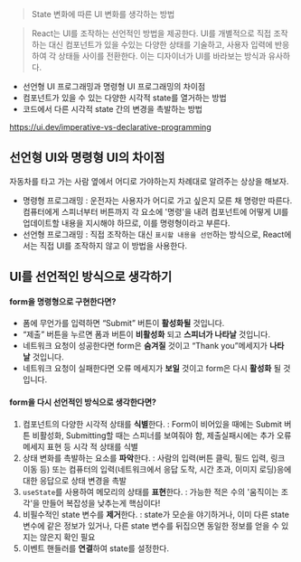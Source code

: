 > State 변화에 따른 UI 변화를 생각하는 방법

> React는 UI를 조작하는 선언적인 방법을 제공한다. UI를 개별적으로 직접 조작하는 대신 컴포넌트가 있을 수있는 다양한 상태를 기술하고, 사용자 입력에 반응하여 각 상태들 사이를 전환한다. 이는 디자이너가 UI를 바라보는 방식과 유사하다.

- 선언형 UI 프로그래밍과 명령형 UI 프로그래밍의 차이점
- 컴포넌트가 있을 수 있는 다양한 시각적 state를 열거하는 방법
- 코드에서 다른 시각적 state 간의 변경을 촉발하는 방법

https://ui.dev/imperative-vs-declarative-programming

## 선언형 UI와 명령형 UI의 차이점
자동차를 타고 가는 사람 옆에서 어디로 가야하는지 차례대로 알려주는 상상을 해보자.

- 명령형 프로그래밍 : 운전자는 사용자가 어디로 가고 싶은지 모른 채 명령만 따른다. 컴퓨터에게 스피너부터 버튼까지 각 요소에 '명령'을 내려 컴포넌트에 어떻게 UI를 업데이트할 내용을 지시해야 하므로, 이를 명령형이라고 부른다.
- 선언형 프로그래밍 : 직접 조작하는 대신 `표시할 내용을 선언`하는 방식으로, React에서는 직접 UI를 조작하지 않고 이 방법을 사용한다. 

## UI를 선언적인 방식으로 생각하기
#### form을 명령형으로 구현한다면?
- 폼에 무언가를 입력하면 “Submit” 버튼이 **활성화될** 것입니다.
- “제출” 버튼을 누르면 폼과 버튼이 **비활성화** 되고 **스피너가 나타날** 것입니다.
- 네트워크 요청이 성공한다면 form은 **숨겨질** 것이고 “Thank you”메세지가 **나타날** 것입니다.
- 네트워크 요청이 실패한다면 오류 메세지가 **보일** 것이고 form은 다시 **활성화** 될 것입니다.

#### form을 다시 선언적인 방식으로 생각한다면?
1. 컴포넌트의 다양한 시각적 상태를 **식별**한다. : Form이 비어있을 때에는 Submit 버튼 비활성화, Submitting할 때는 스피너를 보여줘야 함, 제출실패시에는 추가 오류메세지 표현 등 시각 적 상태를 식별
2. 상태 변화를 촉발하는 요소를 **파악**한다. : 사람의 입력(버튼 클릭, 필드 입력, 링크 이동 등) 또는 컴퓨터의 입력(네트워크에서 응답 도착, 시간 초과, 이미지 로딩)응에 대한 응답으로 상태 변경을 촉발
3. `useState`를 사용하여 메모리의 상태를 **표현**한다. : 가능한 적은 수의 '움직이는 조각'을 만들어 복잡성을 낮추는게 핵심이다!
4. 비필수적인 state 변수를 **제거**한다. : state가 모순을 야기하거나, 이미 다른 state변수에 같은 정보가 있거나, 다른 state 변수를 뒤집으면 동일한 정보를 얻을 수 있지는 않은지 확인 필요
5. 이벤트 핸들러를 **연결**하여 state를 설정한다.

